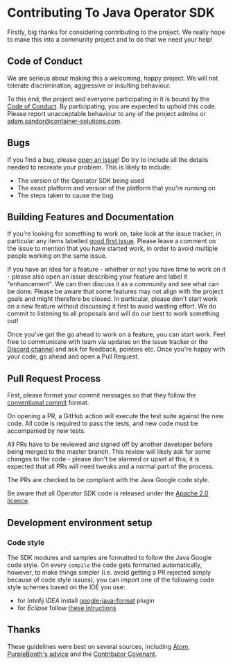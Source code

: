 # Contributing To Java Operator SDK

Firstly, big thanks for considering contributing to the project. We really hope to make this into a
community project and to do that we need your help!

## Code of Conduct

We are serious about making this a welcoming, happy project. We will not tolerate discrimination,
aggressive or insulting behaviour.

To this end, the project and everyone participating in it is bound by the [Code of
Conduct](CODE_OF_CONDUCT.md). By participating, you are expected to uphold this code. Please report
unacceptable behaviour to any of the project admins or adam.sandor@container-solutions.com.

## Bugs

If you find a bug, please [open an issue](https://github.com/operator-framework/java-operator-sdk/issues)! Do try
to include all the details needed to recreate your problem. This is likely to include:

 - The version of the Operator SDK being used
 - The exact platform and version of the platform that you're running on
 - The steps taken to cause the bug

## Building Features and Documentation

If you're looking for something to work on, take look at the issue tracker, in particular any items
labelled [good first issue](https://github.com/operator-framework/java-operator-sdk/labels/good%20first%20issue).
Please leave a comment on the issue to mention that you have started work, in order to avoid
multiple people working on the same issue.

If you have an idea for a feature - whether or not you have time to work on it - please also open an
issue describing your feature and label it "enhancement". We can then discuss it as a community and
see what can be done. Please be aware that some features may not align with the project goals and
might therefore be closed. In particular, please don't start work on a new feature without
discussing it first to avoid wasting effort. We do commit to listening to all proposals and will do
our best to work something out!

Once you've got the go ahead to work on a feature, you can start work. Feel free to communicate with
team via updates on the issue tracker or the [Discord channel](https://discord.gg/DacEhAy) and ask for feedback, pointers etc.
Once you're happy with your code, go ahead and open a Pull Request.

## Pull Request Process

First, please format your commit messages so that they follow the [conventional commit](https://www.conventionalcommits.org/en/v1.0.0/) format.

On opening a PR, a GitHub action will execute the test suite against the new code. All code is
required to pass the tests, and new code must be accompanied by new tests. 

All PRs have to be reviewed and signed off by another developer before being merged to the master
branch. This review will likely ask for some changes to the code - please don't be alarmed or upset
at this; it is expected that all PRs will need tweaks and a normal part of the process.

The PRs are checked to be compliant with the Java Google code style.

Be aware that all Operator SDK code is released under the [Apache 2.0 licence](LICENSE).

## Development environment setup

### Code style

The SDK modules and samples are formatted to follow the Java Google code style. 
On every `compile` the code gets formatted automatically, 
however, to make things simpler (i.e. avoid getting a PR rejected simply because of code style issues), you can import one of the following code style schemes based on the IDE you use:

- for *Intellij IDEA*
  install [google-java-format](https://plugins.jetbrains.com/plugin/8527-google-java-format) plugin
- for *Eclipse*
  follow [these intructions](https://github.com/google/google-java-format?tab=readme-ov-file#eclipse)

## Thanks

These guidelines were best on several sources, including
[Atom](https://github.com/atom/atom/blob/master/CONTRIBUTING.md), [PurpleBooth's
advice](https://gist.github.com/PurpleBooth/b24679402957c63ec426) and the [Contributor
Covenant](https://www.contributor-covenant.org/).
